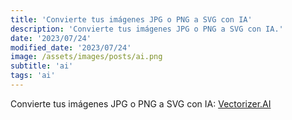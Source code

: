 ```yaml
---
title: 'Convierte tus imágenes JPG o PNG a SVG con IA'
description: 'Convierte tus imágenes JPG o PNG a SVG con IA.'
date: '2023/07/24'
modified_date: '2023/07/24'
image: /assets/images/posts/ai.png
subtitle: 'ai'
tags: 'ai'
---
```


Convierte tus imágenes JPG o PNG a SVG con IA: [Vectorizer.AI](https://vectorizer.ai/)

